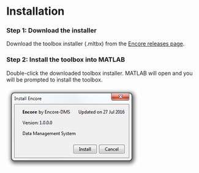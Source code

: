 # Installation

### Step 1: Download the installer
Download the toolbox installer (.mltbx) from the [Encore releases page](https://github.com/Encore-DMS/encore-matlab/releases).

### Step 2: Install the toolbox into MATLAB
Double-click the downloaded toolbox installer. MATLAB will open and you will be prompted to install the toolbox.

![installation](images/installation/installation.png)
